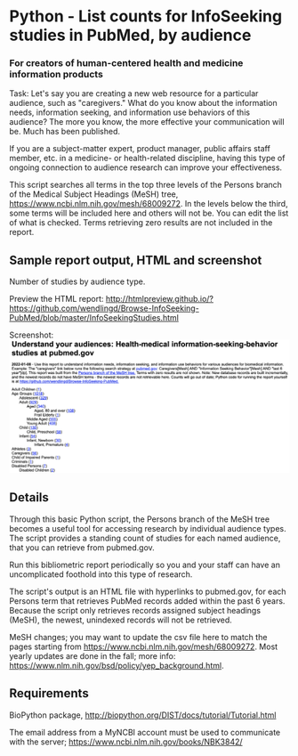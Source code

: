 # Python - List counts for InfoSeeking studies in PubMed, by audience

### For creators of human-centered health and medicine information products

Task: Let's say you are creating a new web resource for a particular 
audience, such as "caregivers." What do you know about the information
needs, information seeking, and information use behaviors of this audience? 
The more you know, the more effective your communication will be. Much has 
been published.

If you are a subject-matter expert, product manager, public affairs staff
member, etc. in a medicine- or health-related discipline, having this type
of ongoing connection to audience research can improve your effectiveness.

This script searches all terms in the top three levels of the Persons branch
of the Medical Subject Headings (MeSH) tree, https://www.ncbi.nlm.nih.gov/mesh/68009272. 
In the levels below the third, some terms will be included here and others 
will not be. You can edit the list of what is checked. Terms retrieving zero 
results are not included in the report.

## Sample report output, HTML and screenshot

Number of studies by audience type. 

Preview the HTML report: http://htmlpreview.github.io/?https://github.com/wendlingd/Browse-InfoSeeking-PubMed/blob/master/InfoSeekingStudies.html

Screenshot: 
<kbd><a href="http://htmlpreview.github.io/?https://github.com/wendlingd/Browse-InfoSeeking-PubMed/blob/master/InfoSeekingStudies.html"><img src="UserStudiesReport.png"></a></kbd>

## Details

Through this basic Python script, the Persons branch of the MeSH tree becomes a
useful tool for accessing research by individual audience types. The
script provides a standing count of studies for each named audience, that you
can retrieve from pubmed.gov.

Run this bibliometric report periodically so you and your staff can have an 
uncomplicated foothold into this type of research.

The script's output is an HTML file with hyperlinks to pubmed.gov, for each Persons 
term that retrieves PubMed records added within the past 6 years. Because
the script only retrieves records assigned subject headings (MeSH), the newest,
unindexed records will not be retrieved.

MeSH changes; you may want to update the csv file here to match the pages
starting from https://www.ncbi.nlm.nih.gov/mesh/68009272. Most yearly updates
are done in the fall; more info: https://www.nlm.nih.gov/bsd/policy/yep_background.html.

## Requirements

BioPython package, http://biopython.org/DIST/docs/tutorial/Tutorial.html

The email address from a MyNCBI account must be used to communicate with the 
server; https://www.ncbi.nlm.nih.gov/books/NBK3842/
